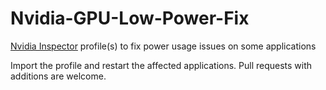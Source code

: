 # Nvidia-GPU-Low-Power-Fix
[Nvidia Inspector](https://www.guru3d.com/files-details/nvidia-profile-inspector-download.html) profile(s) to fix power usage issues on some applications

Import the profile and restart the affected applications.
Pull requests with additions are welcome.
